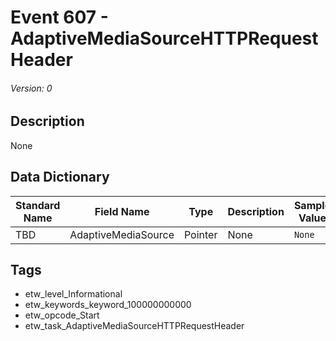 # Event 607 - AdaptiveMediaSourceHTTPRequestHeader
###### Version: 0

## Description
None

## Data Dictionary
|Standard Name|Field Name|Type|Description|Sample Value|
|---|---|---|---|---|
|TBD|AdaptiveMediaSource|Pointer|None|`None`|

## Tags
* etw_level_Informational
* etw_keywords_keyword_100000000000
* etw_opcode_Start
* etw_task_AdaptiveMediaSourceHTTPRequestHeader